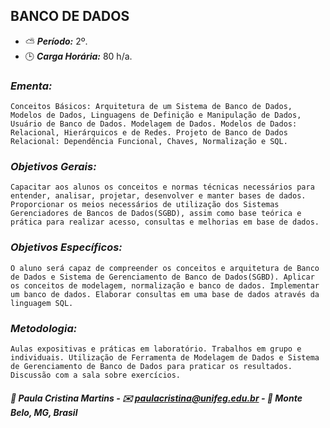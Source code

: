 ## BANCO DE DADOS

* :partly_sunny: ***Período:*** 2º.
* :clock3: ***Carga Horária:*** 80 h/a.
 
### *Ementa:*
    Conceitos Básicos: Arquitetura de um Sistema de Banco de Dados, Modelos de Dados, Linguagens de Definição e Manipulação de Dados, Usuário de Banco de Dados. Modelagem de Dados. Modelos de Dados: Relacional, Hierárquicos e de Redes. Projeto de Banco de Dados Relacional: Dependência Funcional, Chaves, Normalização e SQL.
 
### *Objetivos Gerais:*
    Capacitar aos alunos os conceitos e normas técnicas necessários para entender, analisar, projetar, desenvolver e manter bases de dados. Proporcionar os meios necessários de utilização dos Sistemas Gerenciadores de Bancos de Dados(SGBD), assim como base teórica e prática para realizar acesso, consultas e melhorias em base de dados.
 
### *Objetivos Específicos:*
    O aluno será capaz de compreender os conceitos e arquitetura de Banco de Dados e Sistema de Gerenciamento de Banco de Dados(SGBD). Aplicar os conceitos de modelagem, normalização e banco de dados. Implementar um banco de dados. Elaborar consultas em uma base de dados através da linguagem SQL.
 
### *Metodologia:*
    Aulas expositivas e práticas em laboratório. Trabalhos em grupo e individuais. Utilização de Ferramenta de Modelagem de Dados e Sistema de Gerenciamento de Banco de Dados para praticar os resultados. Discussão com a sala sobre exercícios.
 

##### :busts_in_silhouette: Paula Cristina Martins - :envelope: paulacristina@unifeg.edu.br - :house_with_garden: Monte Belo, MG, Brasil